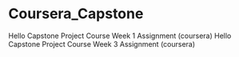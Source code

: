 # Coursera_Capstone
Hello Capstone Project Course Week 1 Assignment (coursera)
Hello Capstone Project Course Week 3 Assignment (coursera)
